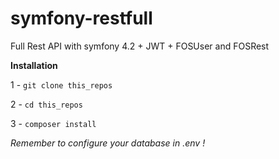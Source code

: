 # symfony-restfull

Full Rest API with symfony 4.2 + JWT + FOSUser and FOSRest

**Installation**

1 - `git clone this_repos`

2 - `cd this_repos`

3 - `composer install`

*Remember to configure your database in .env !*
